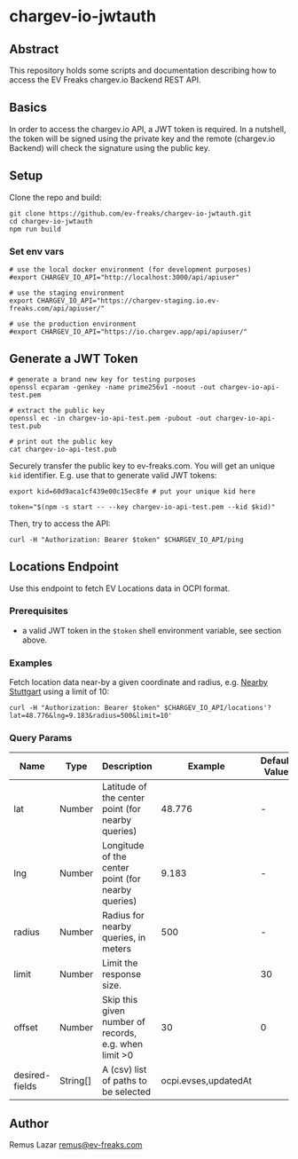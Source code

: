 # chargev-io-jwtauth

## Abstract

This repository holds some scripts and documentation describing how to access the EV Freaks chargev.io Backend REST API.

## Basics

In order to access the chargev.io API, a JWT token is required. In a nutshell, the token will be signed using the private key and the remote (chargev.io Backend) will check the signature using the public key.


## Setup

Clone the repo and build:

```shell
git clone https://github.com/ev-freaks/chargev-io-jwtauth.git
cd chargev-io-jwtauth
npm run build
```

### Set env vars

```shell
# use the local docker environment (for development purposes)
#export CHARGEV_IO_API="http://localhost:3000/api/apiuser"

# use the staging environment 
export CHARGEV_IO_API="https://chargev-staging.io.ev-freaks.com/api/apiuser/"

# use the production environment
#export CHARGEV_IO_API="https://io.chargev.app/api/apiuser/"
```


## Generate a JWT Token

```shell
# generate a brand new key for testing purposes
openssl ecparam -genkey -name prime256v1 -noout -out chargev-io-api-test.pem

# extract the public key
openssl ec -in chargev-io-api-test.pem -pubout -out chargev-io-api-test.pub

# print out the public key
cat chargev-io-api-test.pub
```

Securely transfer the public key to ev-freaks.com. You will get an unique `kid` identifier. E.g. use that to generate valid JWT tokens:

```shell
export kid=60d9aca1cf439e00c15ec8fe # put your unique kid here

token="$(npm -s start -- --key chargev-io-api-test.pem --kid $kid)"
```

Then, try to access the API:

```shell
curl -H "Authorization: Bearer $token" $CHARGEV_IO_API/ping
```

## Locations Endpoint

Use this endpoint to fetch EV Locations data in OCPI format.

### Prerequisites

- a valid JWT token in the `$token` shell environment variable, see section above.

### Examples

Fetch location data near-by a given coordinate and radius, e.g. [Nearby Stuttgart](https://www.google.de/maps/@48.776,9.183,15z) using a limit of 10:

```shell
curl -H "Authorization: Bearer $token" $CHARGEV_IO_API/locations'?lat=48.776&lng=9.183&radius=500&limit=10'
```

### Query Params

| Name           | Type     | Description                                           | Example              | Default Value |
|----------------|----------|-------------------------------------------------------|----------------------|---------------|
| lat            | Number   | Latitude of the center point (for nearby queries)     | 48.776               | -             |
| lng            | Number   | Longitude of the center point (for nearby queries)    | 9.183                | -             |
| radius         | Number   | Radius for nearby queries, in meters                  | 500                  | -             |
| limit          | Number   | Limit the response size.                              |                      | 30            |
| offset         | Number   | Skip this given number of records, e.g. when limit >0 | 30                   | 0             |
| desired-fields | String[] | A (csv) list of paths to be selected                  | ocpi.evses,updatedAt |               |


## Author

Remus Lazar <remus@ev-freaks.com>
